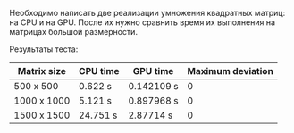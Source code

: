 Необходимо написать две реализации умножения квадратных матриц: на CPU и на GPU. После их нужно сравнить время 
их выполнения на матрицах большой размерности.

Результаты теста:

| Matrix size | CPU time | GPU time | Maximum deviation |
| --- | --- | --- | --- |
| 500 x 500 | 0.622 s |  0.142109 s | 0 |
| 1000 x 1000 | 5.121 s | 0.897968 s | 0 |
| 1500 x 1500 | 24.751 s |  2.87714 s | 0 |
